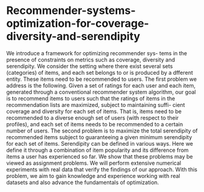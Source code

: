 # Recommender-systems-optimization-for-coverage-diversity-and-serendipity
We introduce a framework for optimizing recommender sys-
tems in the presence of constraints on metrics such as coverage, diversity
and serendipity. We consider the setting where there exist several sets
(categories) of items, and each set belongs to or is produced by a dfferent
entity. These items need to be recommended to users. The first problem
we address is the following. Given a set of ratings for each user and each
item, generated through a conventional recommender system algorithm,
our goal is to recommend items to users such that the ratings of items
in the recommendation lists are maximized, subject to maintaining suffi-
cient coverage and diversity for each set of items. That is, items need to
be recommended to a diverse enough set of users (with respect to their
profiles), and each set of items needs to be recommended to a certain
number of users.
The second problem is to maximize the total serendipity of recommended
items subject to guaranteeing a given minimum serendipity for each set
of items. Serendipity can be defined in various ways. Here we define it
through a combination of item popularity and its difference from items
a user has experienced so far. We show that these problems may be
viewed as assignment problems. We will perform extensive numerical
experiments with real data that verify the findings of our approach.
With this problem, we aim to gain knowledge and experience working
with real datasets and also advance the fundamentals of optimization.

